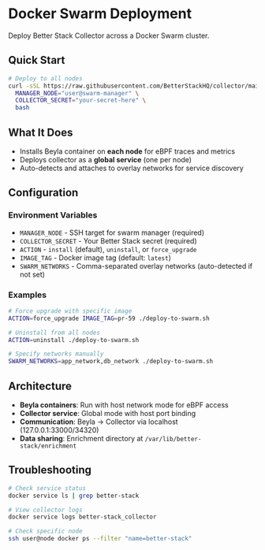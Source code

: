 # Docker Swarm Deployment

Deploy Better Stack Collector across a Docker Swarm cluster.

## Quick Start

```bash
# Deploy to all nodes
curl -sSL https://raw.githubusercontent.com/BetterStackHQ/collector/main/swarm/deploy-to-swarm.sh | \
  MANAGER_NODE="user@swarm-manager" \
  COLLECTOR_SECRET="your-secret-here" \
  bash
```

## What It Does

- Installs Beyla container on **each node** for eBPF traces and metrics
- Deploys collector as a **global service** (one per node)
- Auto-detects and attaches to overlay networks for service discovery

## Configuration

### Environment Variables

- `MANAGER_NODE` - SSH target for swarm manager (required)
- `COLLECTOR_SECRET` - Your Better Stack secret (required)
- `ACTION` - `install` (default), `uninstall`, or `force_upgrade`
- `IMAGE_TAG` - Docker image tag (default: `latest`)
- `SWARM_NETWORKS` - Comma-separated overlay networks (auto-detected if not set)

### Examples

```bash
# Force upgrade with specific image
ACTION=force_upgrade IMAGE_TAG=pr-59 ./deploy-to-swarm.sh

# Uninstall from all nodes
ACTION=uninstall ./deploy-to-swarm.sh

# Specify networks manually
SWARM_NETWORKS=app_network,db_network ./deploy-to-swarm.sh
```

## Architecture

- **Beyla containers**: Run with host network mode for eBPF access
- **Collector service**: Global mode with host port binding
- **Communication**: Beyla → Collector via localhost (127.0.0.1:33000/34320)
- **Data sharing**: Enrichment directory at `/var/lib/better-stack/enrichment`

## Troubleshooting

```bash
# Check service status
docker service ls | grep better-stack

# View collector logs
docker service logs better-stack_collector

# Check specific node
ssh user@node docker ps --filter "name=better-stack"
```